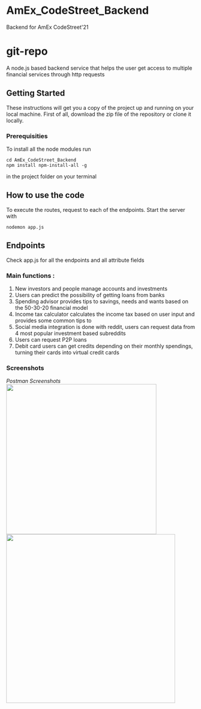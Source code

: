# AmEx_CodeStreet_Backend
Backend for AmEx CodeStreet'21

# git-repo
A node.js based backend service that helps the user get access to multiple financial services through http requests
## Getting Started
These instructions will get you a copy of the project up and running on your local machine.
First of all, download the zip file of the repository or clone it locally.
### Prerequisities
To install all the node modules run
```
cd AmEx_CodeStreet_Backend
npm install npm-install-all -g
```
in the project folder on your terminal
## How to use the code 
To execute the routes, request to each of the endpoints. Start the server with
```
nodemon app.js
```

## Endpoints

Check app.js for all the endpoints and all attribute fields

###  Main functions :
1. New investors and people manage accounts and investments
2. Users can predict the possibility of getting loans from banks
3. Spending advisor provides tips to savings, needs and wants based on the 50-30-20 financial model
4. Income tax calculator calculates the income tax based on user input and provides some common tips to 
5. Social media integration is done with reddit, users can request data from 4 most popular investment based subreddits
6. Users can request P2P loans
7. Debit card users can get credits depending on their monthly spendings, turning their cards into virtual credit cards

### Screenshots
<i>Postman Screenshots</i><br>
<img src="http://i.imgur.com/OkBVuPg.png" width="400"> 
<img src="http://i.imgur.com/ES3DuzI.png" width="450">
